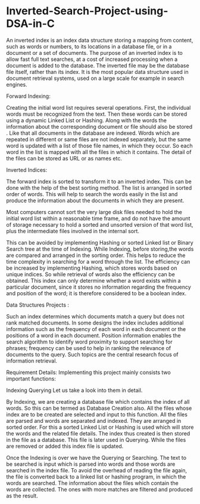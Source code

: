 # Inverted-Search-Project-using-DSA-in-C
An inverted index is an index data structure storing a mapping from content, such as words or numbers, to its locations in a database file, or in a document or a set of documents. The purpose of an inverted index is to allow fast full text searches, at a cost of increased processing when a document is added to the database. The inverted file may be the database file itself, rather than its index. It is the most popular data structure used in document retrieval systems, used on a large scale for example in search engines.

Forward Indexing:

Creating the initial word list requires several operations. First, the individual words must be recognized from the text. Then these words can be stored using a dynamic Linked List or Hashing. Along with the words the information about the corresponding document or file should also be stored . Like that all documents in the database are indexed. Words which are repeated in different or same files are not indexed separately, but the same word is updated with a list of those file names, in which they occur. So each word in the list is mapped with all the files in which it contains. The detail of the files can be stored as URL or as names etc.

Inverted Indices:

The forward index is sorted to transform it to an inverted index. This can be done with the help of the best sorting method. The list is arranged in sorted order of words. This will help to search the words easily in the list and produce the information about the documents in which they are present.

Most computers cannot sort the very large disk files needed to hold the initial word list within a reasonable time frame, and do not have the amount of storage necessary to hold a sorted and unsorted version of that word list, plus the intermediate files involved in the internal sort.

This can be avoided by implementing Hashing or sorted Linked list or Binary Search tree at the time of Indexing. While Indexing, before storing,the words are compared and arranged in the sorting order. This helps to reduce the time complexity in searching for a word through the list. The efficiency can be increased by implementing Hashing, which stores words based on unique indices. So while retrieval of words also the efficiency can be obtained. This index can only determine whether a word exists within a particular document, since it stores no information regarding the frequency and position of the word; it is therefore considered to be a boolean index.

Data Structures Projects :

Such an index determines which documents match a query but does not rank matched documents. In some designs the index includes additional information such as the frequency of each word in each document or the positions of a word in each document. Position information enables the search algorithm to identify word proximity to support searching for phrases; frequency can be used to help in ranking the relevance of documents to the query. Such topics are the central research focus of information retrieval.

Requirement Details: Implementing this project mainly consists two important functions:

Indexing Querying Let us take a look into them in detail.

By Indexing, we are creating a database file which contains the index of all words. So this can be termed as Database Creation also. All the files whose index are to be created are selected and input to this function. All the files are parsed and words are separated and indexed. They are arranged in sorted order. For this a sorted Linked List or Hashing is used which will store the words and the related file details. The index thus created is then stored in the file as a database. This file is later used in Querying. While the files are removed or added this index file is updated.

Once the Indexing is over we have the Querying or Searching. The text to be searched is input which is parsed into words and those words are searched in the index file. To avoid the overhead of reading the file again, the file is converted back to a linked list or hashing program, in which the words are searched. The information about the files which contain the words are collected. The ones with more matches are filtered and produced as the result.
